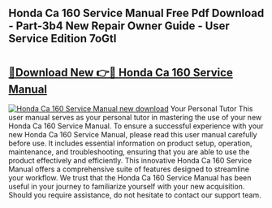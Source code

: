 ## Honda Ca 160 Service Manual Free Pdf Download - Part-3b4 New Repair Owner Guide - User Service Edition 7oGtI

# <h2><a href="http://bc64696.oget.top/?id=Honda+Ca+160+Service+Manual">🔗Download New 👉🔴 Honda Ca 160 Service Manual</a></h2>

[![Honda Ca 160 Service Manual new download](https://i.imgur.com/5g1atiW.png)](http://bc64696.oget.top/?id=Honda+Ca+160+Service+Manual)
Your Personal Tutor This user manual serves as your personal tutor in mastering the use of your new Honda Ca 160 Service Manual. To ensure a successful experience with your new Honda Ca 160 Service Manual, please read this user manual carefully before use. It includes essential information on product setup, operation, maintenance, and troubleshooting, ensuring that you are able to use the product effectively and efficiently. This innovative Honda Ca 160 Service Manual offers a comprehensive suite of features designed to streamline your workflow. We trust that the Honda Ca 160 Service Manual has been useful in your journey to familiarize yourself with your new acquisition. Should you require assistance, do not hesitate to contact our support team.
